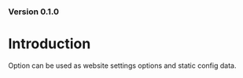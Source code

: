 ### Version 0.1.0

# Introduction

Option can be used as website settings options and static config data.
